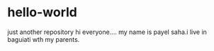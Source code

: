 # hello-world
just another repository
hi everyone.... my name is payel saha.i live in baguiati wth my parents.
